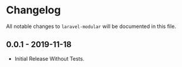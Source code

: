 # Changelog

All notable changes to `laravel-modular` will be documented in this file.

## 0.0.1 - 2019-11-18

- Initial Release Without Tests.
